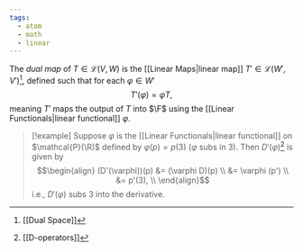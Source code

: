 ```yaml
---
tags:
  - atom
  - math
  - linear
---
```

The *dual map* of $T \in \mathcal{L}(V,W)$ is the [[Linear Maps|linear map]] $T' \in \mathcal{L}(W',V')$[^1], defined such that for each $\varphi \in W'$
$$T'(\varphi) = \varphi T,$$
meaning $T'$ maps the output of $T$ into $\F$ using the [[Linear Functionals|linear functional]] $\varphi$.

> [!example]
> Suppose $\varphi$ is the [[Linear Functionals|linear functional]] on $\mathcal{P}(\R)$ defined by $\varphi(p) = p(3)$ ($\varphi$ subs in $3$). Then $D'(\varphi)$[^2] is given by
> $$\begin{align}
> 	(D'(\varphi))(p) &= (\varphi D)(p) \\
> 	&= \varphi (p') \\
> 	&= p'(3), \\
> \end{align}$$
> i.e., $D'(\varphi)$ subs $3$ into the derivative.


[^1]: [[Dual Space]]
[^2]: [[D-operators]]
